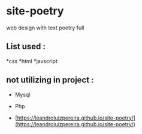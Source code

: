 # site-poetry
 web design with text poetry full
 
 ## List used :
 
 *css
 *html
 *javscript
 
 ## not utilizing in project :
 
 * Mysql
 * Php
 
 
 

 
 
 
 
 
 * [https://leandroluizpereira.github.io/site-poetry/](https://leandroluizpereira.github.io/site-poetry/)
